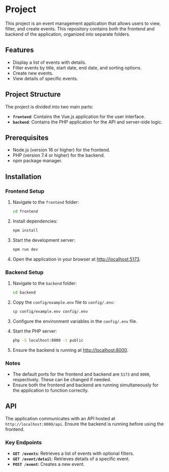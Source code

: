 # Project

This project is an event management application that allows users to view, filter, and create events. This repository contains both the frontend and backend of the application, organized into separate folders.

## Features

- Display a list of events with details.
- Filter events by title, start date, end date, and sorting options.
- Create new events.
- View details of specific events.

## Project Structure

The project is divided into two main parts:

- **`frontend`**: Contains the Vue.js application for the user interface.
- **`backend`**: Contains the PHP application for the API and server-side logic.

## Prerequisites

- Node.js (version 16 or higher) for the frontend.
- PHP (version 7.4 or higher) for the backend.
- npm package manager.

## Installation

### Frontend Setup

1. Navigate to the `frontend` folder:
   ```bash
   cd frontend
   ```

2. Install dependencies:
   ```bash
   npm install
   ```

3. Start the development server:
   ```bash
   npm run dev
   ```

4. Open the application in your browser at [http://localhost:5173](http://localhost:5173).

### Backend Setup

1. Navigate to the `backend` folder:
   ```bash
   cd backend
   ```

2. Copy the `config/example.env` file to `config/.env`:
   ```bash
   cp config/example.env config/.env
   ```

3. Configure the environment variables in the `config/.env` file.

4. Start the PHP server:
   ```bash
   php -S localhost:8000 -t public
   ```

5. Ensure the backend is running at [http://localhost:8000](http://localhost:8000).

### Notes

- The default ports for the frontend and backend are `5173` and `8000`, respectively. These can be changed if needed.
- Ensure both the frontend and backend are running simultaneously for the application to function correctly.

## API

The application communicates with an API hosted at `http://localhost:8000/api`. Ensure the backend is running before using the frontend.

### Key Endpoints

- **`GET /events`**: Retrieves a list of events with optional filters.
- **`GET /event/detail`**: Retrieves details of a specific event.
- **`POST /event`**: Creates a new event.